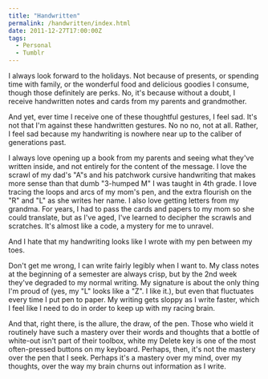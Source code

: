 ```yaml
---
title: "Handwritten"
permalink: /handwritten/index.html
date: 2011-12-27T17:00:00Z
tags: 
  - Personal
  - Tumblr
---
```


I always look forward to the holidays. Not because of presents, or spending time with family, or the wonderful food and delicious goodies I consume, though those definitely are perks. No, it's because without a doubt, I receive handwritten notes and cards from my parents and grandmother.

And yet, ever time I receive one of these thoughtful gestures, I feel sad. It's not that I'm against these handwritten gestures. No no no, not at all. Rather, I feel sad because my handwriting is nowhere near up to the caliber of generations past.

I always love opening up a book from my parents and seeing what they've written inside, and not entirely for the content of the message. I love the scrawl of my dad's "A"s and his patchwork cursive handwriting that makes more sense than that dumb "3-humped M" I was taught in 4th grade. I love tracing the loops and arcs of my mom's pen, and the extra flourish on the "R" and "L" as she writes her name. I also love getting letters from my grandma. For years, I had to pass the cards and papers to my mom so she could translate, but as I've aged, I've learned to decipher the scrawls and scratches. It's almost like a code, a mystery for me to unravel.

And I hate that my handwriting looks like I wrote with my pen between my toes.

Don't get me wrong, I can write fairly legibly when I want to. My class notes at the beginning of a semester are always crisp, but by the 2nd week they've degraded to my normal writing. My signature is about the only thing I'm proud of (yes, my "L" looks like a "Z". I like it.), but even that fluctuates every time I put pen to paper. My writing gets sloppy as I write faster, which I feel like I need to do in order to keep up with my racing brain.

And that, right there, is the allure, the draw, of the pen. Those who wield it routinely have such a mastery over their words and thoughts that a bottle of white-out isn't part of their toolbox, white my Delete key is one of the most often-pressed buttons on my keyboard. Perhaps, then, it's not the mastery over the pen that I seek. Perhaps it's a mastery over my mind, over my thoughts, over the way my brain churns out information as I write. 
